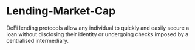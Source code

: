 # Lending-Market-Cap
DeFi lending protocols allow any individual to quickly and easily secure a loan without disclosing their identity or undergoing checks imposed by a centralised intermediary.
